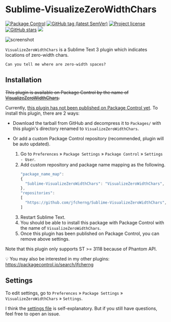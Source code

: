 # Sublime-VisualizeZeroWidthChars

<a href="https://packagecontrol.io/packages/VisualizeZeroWidthChars"><img alt="Package Control" src="https://img.shields.io/packagecontrol/dt/VisualizeZeroWidthChars?style=flat-square"></a>
<a href="https://github.com/jfcherng/Sublime-VisualizeZeroWidthChars/tags"><img alt="GitHub tag (latest SemVer)" src="https://img.shields.io/github/tag/jfcherng/Sublime-VisualizeZeroWidthChars?style=flat-square&logo=github"></a>
<a href="https://github.com/jfcherng/Sublime-VisualizeZeroWidthChars/blob/master/LICENSE"><img alt="Project license" src="https://img.shields.io/github/license/jfcherng/Sublime-VisualizeZeroWidthChars?style=flat-square&logo=github"></a>
<a href="https://github.com/jfcherng/Sublime-VisualizeZeroWidthChars/stargazers"><img alt="GitHub stars" src="https://img.shields.io/github/stars/jfcherng/Sublime-VisualizeZeroWidthChars?style=flat-square&logo=github"></a>
<a href="https://www.paypal.me/jfcherng/5usd" title="Donate to this project using Paypal"><img src="https://img.shields.io/badge/paypal-donate-blue.svg?style=flat-square&logo=paypal"></a>

![screenshot](https://raw.githubusercontent.com/jfcherng/Sublime-VisualizeZeroWidthChars/master/docs/screenshot.png)

`VisualizeZeroWidthChars` is a Sublime Text 3 plugin which indicates locations of zero-width chars.

```
Can you tel​l me wh​ere are ​zero-width spaces?
```


## Installation

~~This plugin is available on Package Control by the name of [VisualizeZeroWidthChars](https://packagecontrol.io/packages/VisualizeZeroWidthChars).~~

Currently, [this plugin has not been published on Package Control yet](https://github.com/wbond/package_control_channel/pull/7671).
To install this plugin, there are 2 ways:

- Download the tarball from GitHub and decompress it to `Packages/` 
  with this plugin's directory renamed to `VisualizeZeroWidthChars`.
- Or add a custom Package Control repository (recommended, plugin will be auto updated).

  1. Go to `Preferences` » `Package Settings` » `Package Control` » `Settings - User`.
  1. Add custom repository and package name mapping as the following.
     ```javascript
     "package_name_map":
     {
       "Sublime-VisualizeZeroWidthChars": "VisualizeZeroWidthChars",
     },
     "repositories":
     [
       "https://github.com/jfcherng/Sublime-VisualizeZeroWidthChars",
     ]
     ```
  1. Restart Sublime Text.
  1. You should be able to install this package with Package Control with the name of `VisualizeZeroWidthChars`.
  1. Once this plugin has been published on Package Control, you can remove above settings.

Note that this plugin only supports ST >= 3118 because of Phantom API.

💡 You may also be interested in my other plugins: https://packagecontrol.io/search/jfcherng


## Settings

To edit settings, go to `Preferences` » `Package Settings` » `VisualizeZeroWidthChars` » `Settings`.

I think the [settings file](https://github.com/jfcherng/Sublime-VisualizeZeroWidthChars/blob/master/VisualizeZeroWidthChars.sublime-settings) 
is self-explanatory. But if you still have questions, feel free to open an issue.
